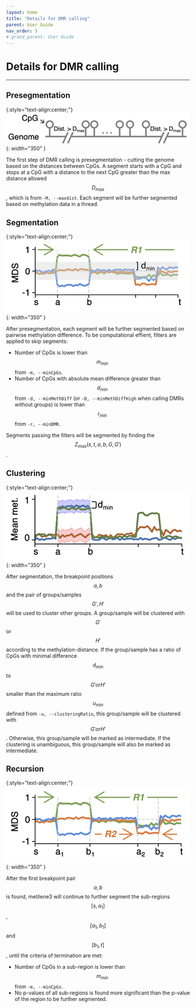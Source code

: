 ```yaml
---
layout: home
title: "Details for DMR calling"
parent: User Guide
nav_order: 5
# grand_parent: User Guide
---
```


# Details for DMR calling

---

## Presegmentation

{:style="text-align:center;"}
![image info](./fig/preseg.png){: width="350" }

The first step of DMR calling is presegmentation - cutting the genome based on the distances between CpGs. A segment starts with a CpG and stops at a CpG with a distance to the next CpG greater than the max distance allowed $$D_{max}$$, which is from ```-M, --maxdist```. Each segment will be further segmented based on methylation data in a thread.


## Segmentation

{:style="text-align:center;"}
![image info](./fig/seg.png){: width="350" }

After presegmentation, each segment will be further segmented based on pairwise methylation difference. To be computational effient, filters are applied to skip segments:

- Number of CpGs is lower than $$m_{min}$$ from ```-m, --minCpGs```.
- Number of CpGs with absolute mean difference greater than $$d_{min}$$ from ```-d, --minMethDiff``` (or ```-D, --minMethDiffHigh``` when calling DMRs without groups) is lower than $$r_{min}$$ from ```-r, --minDMR```.

Segments passing the filters will be segmented by finding the $$Z_{max}(s,t,a,b,G,G')$$.

## Clustering

{:style="text-align:center;"}
![image info](./fig/clustering.png){: width="350" }

After segmentation, the breakpoint positions $$a,b$$ and the pair of groups/samples $$G',H'$$ will be used to cluster other groups. 
A group/sample will be clustered with $$G'$$ or $$H'$$ according to the methylation-distance. 
If the group/sample has a ratio of CpGs with minimal difference $$d_{min}$$ to $$G' or H'$$ smaller than the maximum ratio 
$$u_{min}$$ defined from ```-u, --clusteringRatio```, this group/sample will be clustered with $$G' or H'$$. 
Otherwise, this group/sample will be marked as intermediate. 
If the clustering is unambiguous, this group/sample will also be marked as intermediate. 

## Recursion

{:style="text-align:center;"}
![image info](./fig/recur.png){: width="350" }

After the first breakpoint pair $$a,b$$ is found, metilene3 will continue to further segment the sub-regions $$[s,a_1]$$, $$[a_1,b_1]$$ and $$[b_1,t]$$, until the criteria of termination are met:

- Number of CpGs in a sub-region is lower than $$m_{min}$$ from ```-m, --minCpGs```.
- No p-values of all sub-regions is found more significant than the p-value of the region to be further segmented.

<script src="https://cdn.mathjax.org/mathjax/latest/MathJax.js?config=TeX-AMS-MML_HTMLorMML" type="text/javascript"></script>
